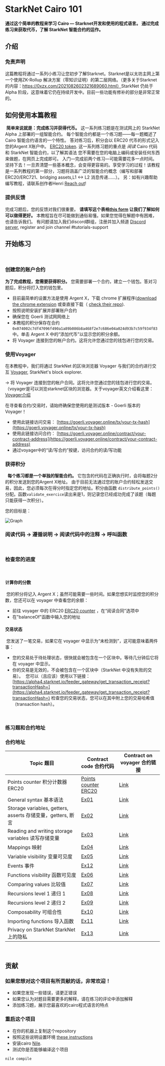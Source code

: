 # StarkNet Cairo 101
**通过这个简单的教程来学习 Cairo — Starknet开发和使用的程式语言。
通过完成练习来获取代币，了解 StarkNet 智能合约的运作。**
​
## 介绍
### 免责声明
​
这篇教程将通过一系列小练习让您初步了解Starknet。Starknet是以太坊主网上第一个使用ZK-Rollup 解决方案（零知识证明）的第二层网络。（更多关于Starknet的内容：https://0xzx.com/2021082602321689060.html）
​
StarkNet 仍处于 Alpha 阶段，这意味着它仍在持续开发中。目前一些功能有修补的部分是非常正常的。
​
## 如何使用本篇教程
​
**简单来说就是：完成练习并获得代币。**
这一系列练习题是在测试网上的 StarkNet Alpha 上部署的一组智能合约。
每个智能合约都是一个练习题——每一题概述了 Cairo 智能合约语言的一个特性。
答对练习后，积分会以 ERC20 代币的形式记入您的Argent X账户中。 [ERC20 token](contracts/token/TDERC20.cairo).
​
这一系列练习题的重点是 *阅读* Cairo 代码和 StarkNet 智能合约，以了解其语法
您不需要在您的电脑上编码或安装任何东西来做题，在网页上完成即可。
​
入门—完成前两个练习—可能需要花多一点时间。坚持下去！一旦弄清楚一些基本概念，会变得更容易的。享受学习的过程！
​
该教程是一系列教程的第一部分，习题将涵盖广泛的智能合约概念（编写和部署 ERC20/ERC721、bridging assets,L1 <-> L2 消息传递……）。
另：如有兴趣帮助编写教程，请联系创作者Henri [Reach out](https://twitter.com/HenriLieutaud)!
​
### 提供反馈
完成习题后，您的反馈对我们很重要。
**请填写这个表格[this form](https://forms.reform.app/starkware/untitled-form-4/kaes2e) 让我们了解如何可以做得更好。** 
​
本教程旨在尽可能做到通俗易懂。如果您觉得在解题中有困难，也请告诉我们。
​
有问题请加入我们discord群组，注册并加入频道 [Discord server](https://discord.gg/B7PevJGCCw), register and join channel #tutorials-support
​
## 开始练习
​
### 创建您的账户合约
**为了完成教程，您需要获得积分。** 您需要部署一个合约，建立一个钱包。答对习题后，积分将打入您的钱包里。
-   目前最简单的设置方法是使用 Argent X，下载 chrome 扩展程序([download the chrome extension](https://chrome.google.com/webstore/detail/argent-x-starknet-wallet/dlcobpjiigpikoobohmabehhmhfoodbb/)  或查直接下载（ [check their repo](https://github.com/argentlabs/argent-x)).
-   按照说明安装扩展并部署账户合约
-   确保您在 Goerli 测试网网络上
-   本教程的积分保存在合约  `0x074002c7df47096f490a1a89b086b8a468f2e7c686e04a024d93b7c59f934f83`中。单击 Argent X 中的“添加代币”以显示您的积分余额。
-   将 Voyager 连接到您的帐户合约。这将允许您通过您的钱包进行您的交易。
​
### 使用Voyager
在本教程中，我们将通过 StarkNet 的区块浏览器 Voyager 与我们的合约进行交互 [Voyager](https://goerli.voyager.online/), StarkNet's block explorer. 

-> 将 Voyager 连接到您的帐户合同。这将允许您通过您的钱包进行您的交易。（voyager是可以浏览starknet区块的浏览器。关于voyager英文介绍看这里：  [Voyager介绍](https://medium.com/nethermind-eth/introducing-voyager-the-window-to-starknet-c948f3a07a9b)



在寻查看合约/交易时，请始终确保您使用的是测试版本 - Goerli 版本的 Voyager！
-   使用此链接访问交易： [https://goerli.voyager.online/tx/your-tx-hash](https://goerli.voyager.online/tx/your-tx-hash)
-   使用此链接访问合约： [https://goerli.voyager.online/contract/your-contract-address](https://goerli.voyager.online/contract/your-contract-address)
-   通过voyager中的“读/写合约”按键，访问合约的读/写功能
​
### 获得积分

​
​
**每个练习都是一个单独的智能合约。** 它包含的代码在正确执行时，会将每题2分的积分发送到您的Argent X地址。
​
由于目前无法通过您的账户合约轻松发送交易，因此，您必须每次在得分时指定您的地址。积分由函数 `distribute_points()` 分配。函数`validate_exercice`读出来是1，则记录您已经成功完成了该题（每题只能获得一次积分）。 

您的目标是：

![Graph](assets/diagram.png)
### 阅读代码 -> 遵循说明 -> 阅读代码中的注释 -> 呼叫函数
​
​
### 检查您的进度
​
#### 计算你的分数
​
您的积分将记入 Argent X；虽然可能需要一些时间。如果您想实时监控您的积分数，您还可以在 voyager 中查看您的余额：
​
-   前往 voyager 中的 ERC20 [ERC20 counter](https://goerli.voyager.online/contract/0x074002c7df47096f490a1a89b086b8a468f2e7c686e04a024d93b7c59f934f83#readContract) ，在“阅读合同”选项中 
-   在"balanceOf"函数中输入您的地址 
​
#### 交易状态
​
您发送了一笔交易，如果它在 voyager 中显示为“未检测到”，这可能意味着两件事：
​
-   您的交易处于待处理状态，很快就会被包含在一个区块中。等待几分钟后它将在 voyager 中显示。
-   你的交易是无效的，不会被包含在一个区块中（StarkNet 中没有失败的交易）。
​
您可以（且应该）使用以下链接： [https://alpha4.starknet.io/feeder_gateway/get_transaction_receipt?transactionHash=](https://alpha4.starknet.io/feeder_gateway/get_transaction_receipt?transactionHash=) 检查您的交易状态，您可以在其中附上您的交易哈希值（transaction hash）。

​
### 练习题和合约地址
### 合约地址
|Topic 题目|Contract code 合约代码|Contract on voyager 合约链接|
|---|---|---|
|Points counter 积分计数器ERC20|[Points counter ERC20](contracts/token/TDERC20.cairo)|[Link](https://goerli.voyager.online/contract/0x074002c7df47096f490a1a89b086b8a468f2e7c686e04a024d93b7c59f934f83)|
|General syntax 基本语法|[Ex01](contracts/ex01.cairo)|[Link](https://goerli.voyager.online/contract/0x04b9b3cea3d4b21f7f272a26cf0d54f40348a9d8509f951b217e33d4e9c80af2)|
|Storage variables, getters, asserts 存储变量，getters, 断言|[Ex02](contracts/ex02.cairo)|[Link](https://goerli.voyager.online/contract/0x06511a41c0620d756ff9e3c6b27d5aea2d9b65e162abdec72c4d746c0a1aca05)|
|Reading and writing storage variables 读写存储变量|[Ex03](contracts/ex03.cairo)|[Link](https://goerli.voyager.online/contract/0x044a68c9052a5208a46aee5d0af6f6a3e30686ab9ce3e852c4b817d0a76f2f09)|
|Mappings 映射|[Ex04](contracts/ex04.cairo)|[Link](https://goerli.voyager.online/contract/0x04e701814214c5d82215a134c31029986b0d05a2592c0c977fe2330263dc7304)|
|Variable visibility 变量可见度|[Ex05](contracts/ex05.cairo)|[Link](https://goerli.voyager.online/contract/0x01e7285636d7d147df6e2eacb044611e13ce79048c4ac21d0209c8c923108975)|
|Events 事件|[Ex12](contracts/ex12.cairo)|[Link](https://goerli.voyager.online/contract/0x0658e159d61d4428b6d5fa90aa20083786674c49a645fe416fc4c35b145f8a83)|
|Functions visibility 函数可见度|[Ex06](contracts/ex06.cairo)|[Link](https://goerli.voyager.online/contract/0x02abaa69541bd4630225cd69fa87d08a6e8fb80f4c7c2e8d3568fa59e71eec26)|
|Comparing values 比较值|[Ex07](contracts/ex07.cairo)|[Link](https://goerli.voyager.online/contract/0x07d9f4f818592b7a97f2c7e5915733ed022f96313cb61bde2c27a9fbd729a5a4)|
|Recursions level 1 递归 1|[Ex08](contracts/ex08.cairo)|[Link](https://goerli.voyager.online/contract/0x072d42eb599c9ec14d1f7209223226cb1436898c6930480c6a2f6998c6ceb9fe)|
|Recursions level 2 递归 2|[Ex09](contracts/ex09.cairo)|[Link](https://goerli.voyager.online/contract/0x035203b6c0b68ef87127a7d77f36de4279ceb79ea2d8099f854f51fc28074de4)|
|Composability 可组合性|[Ex10](contracts/ex10.cairo)|[Link](https://goerli.voyager.online/contract/0x071e59fbd7e724b94ad1f6d4bba1ff7161a834c6b19c4b88719ad640d5a6105c)|
|Importing functions 导入函数|[Ex11](contracts/ex11.cairo)|[Link](https://goerli.voyager.online/contract/0x06e124eba8dcf1ebe207d6adb366193511373801b49742b39ace5c868b795e68)|
|Privacy on StarkNet StarkNet上的隐私|[Ex13](contracts/ex13.cairo)|[Link](https://goerli.voyager.online/contract/0x07b271402ce18e1bcc1b64f555cdc23693b0eb091d71644f72b6c220814c1425)|

​
​
## 贡献
### 如果您想对这个项目有所贡献的话，非常欢迎！
- 如果您发现一些错误，请更正错误
- 如果您认为对题目需要更多的解释，请在练习的评论中添加解释
- 添加练习题，展示您最喜欢的cairo程式语言的特点
​
### 重启这个项目
- 在你的机器上复制这个repository
- 按照这些说明设置环境 [these instructions](https://starknet.io/docs/quickstart.html#quickstart)
- 安装cairo [Nile](https://github.com/OpenZeppelin/nile).
- 测试你是否能够编译这个项目
```
nile compile
```
